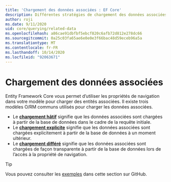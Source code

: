 ```yaml
---
title: 'Chargement des données associées : EF Core'
description: Différentes stratégies de chargement des données associées avec Entity Framework Core
author: roji
ms.date: 9/11/2020
uid: core/querying/related-data
ms.openlocfilehash: a86cae91dbfbf5ebcf820c6afb72d812e278dc66
ms.sourcegitcommit: 0a25c03fa65ae6e0e0e3f66bac48d59eceb96a5a
ms.translationtype: MT
ms.contentlocale: fr-FR
ms.lasthandoff: 10/14/2020
ms.locfileid: "92063671"
---
```

# <a name="loading-related-data"></a>Chargement des données associées

Entity Framework Core vous permet d’utiliser les propriétés de navigation dans votre modèle pour charger des entités associées. Il existe trois modèles O/RM communs utilisés pour charger les données associées.

* Le **[chargement hâtif](xref:core/querying/related-data/eager)** signifie que les données associées sont chargées à partir de la base de données dans le cadre de la requête initiale.
* Le **[chargement explicite](xref:core/querying/related-data/explicit)** signifie que les données associées sont chargées explicitement à partir de la base de données à un moment ultérieur.
* Le **[chargement différé](xref:core/querying/related-data/lazy)** signifie que les données associées sont chargées de façon transparente à partir de la base de données lors de l’accès à la propriété de navigation.

> [!TIP]
> Vous pouvez consulter les [exemples](https://github.com/dotnet/EntityFramework.Docs/tree/master/samples/core/Querying/RelatedData) dans cette section sur GitHub.
